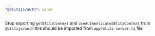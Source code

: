 ```yaml
---
"@blitzjs/auth": minor
---
```


Stop exporting `getBlitzContext` and `useAuthenticatedBlitzContext` from `@blitzjs/auth` this should be imported from `app/blitz-server.ts` file
